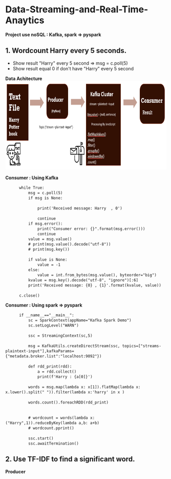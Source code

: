 # Data-Streaming-and-Real-Time-Anaytics

**Project use noSQL : Kafka, spark => pyspark**  

## 1. Wordcount Harry every 5 seconds.  
- Show result "Harry" every 5 second => msg = c.poll(5)  
- Show result equal 0 if don't have "Harry" every 5 second  

**Data Achitecture**  
<img src="https://github.com/KodchakornL/Data-Streaming-and-Real-Time-Anaytics/blob/main/slide_ppt/picture_No.1.png" width="700" height="275" />  


**Consumer : Using Kafka**  
  
          while True:
              msg = c.poll(5)
              if msg is None:

                  print('Received message: Harry  , 0')

                  continue
              if msg.error():
                  print("Consumer error: {}".format(msg.error()))
                  continue
              value = msg.value()
              # print(msg.value().decode("utf-8"))
              # print(msg.key())

              if value is None:
                  value = -1
              else:
                  value = int.from_bytes(msg.value(), byteorder="big")
              kvalue = msg.key().decode("utf-8", "ignore")[:6]
              print('Received message: {0} , {1}'.format(kvalue, value))

          c.close()
  
  
**Consumer : Using spark => pyspark**
  
          if __name__=="__main__":
              sc = SparkContext(appName="Kafka Spark Demo")
              sc.setLogLevel("WARN")

              ssc = StreamingContext(sc,5)

              msg = KafkaUtils.createDirectStream(ssc, topics=["streams-plaintext-input"],kafkaParams={"metadata.broker.list":"localhost:9092"})

              def rdd_print(rdd):
                  a = rdd.collect()
                  print(f'Harry : {a[0]}')

              words = msg.map(lambda x: x[1]).flatMap(lambda x: x.lower().split(" ")).filter(lambda x:'harry' in x )

              words.count().foreachRDD(rdd_print)


              # wordcount = words(lambda x: ("Harry",1)).reduceByKey(lambda a,b: a+b)
              # wordcount.pprint()

              ssc.start()
              ssc.awaitTermination()
            
            
## 2. Use TF-IDF to find a significant word.
  
**Producer**  
